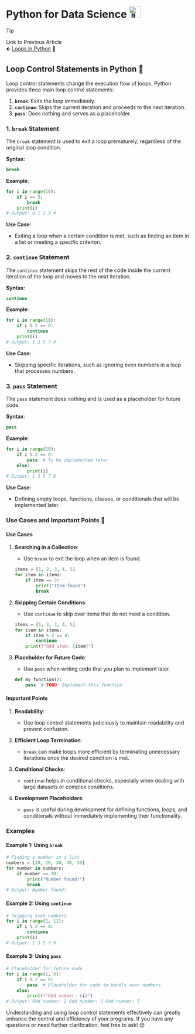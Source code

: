 # Python for Data Science <picture> <source srcset="https://fonts.gstatic.com/s/e/notoemoji/latest/1f40d/512.webp" type="image/webp"> <img src="https://fonts.gstatic.com/s/e/notoemoji/latest/1f40d/512.gif" alt="🐍" width="32" height="32"> </picture>

> [!TIP]  
> Link to Previous Article  
> 🡸 [Loops in Python](/Python/Articles/14_loops.md) 🔄

## Loop Control Statements in Python 🛑

Loop control statements change the execution flow of loops. Python provides three main loop control statements:

1. **`break`**: Exits the loop immediately.
2. **`continue`**: Skips the current iteration and proceeds to the next iteration.
3. **`pass`**: Does nothing and serves as a placeholder.

### 1. `break` Statement

The `break` statement is used to exit a loop prematurely, regardless of the original loop condition.

**Syntax**:
```python
break
```

**Example**:
```python
for i in range(10):
    if i == 5:
        break
    print(i)
# Output: 0 1 2 3 4
```

**Use Case**: 
- Exiting a loop when a certain condition is met, such as finding an item in a list or meeting a specific criterion.

### 2. `continue` Statement

The `continue` statement skips the rest of the code inside the current iteration of the loop and moves to the next iteration.

**Syntax**:
```python
continue
```

**Example**:
```python
for i in range(10):
    if i % 2 == 0:
        continue
    print(i)
# Output: 1 3 5 7 9
```

**Use Case**:
- Skipping specific iterations, such as ignoring even numbers in a loop that processes numbers.

### 3. `pass` Statement

The `pass` statement does nothing and is used as a placeholder for future code.

**Syntax**:
```python
pass
```

**Example**:
```python
for i in range(10):
    if i % 2 == 0:
        pass  # To be implemented later
    else:
        print(i)
# Output: 1 3 5 7 9
```

**Use Case**:
- Defining empty loops, functions, classes, or conditionals that will be implemented later.

### Use Cases and Important Points 📘

#### Use Cases

1. **Searching in a Collection**:
   - Use `break` to exit the loop when an item is found.
   ```python
   items = [1, 2, 3, 4, 5]
   for item in items:
       if item == 3:
           print("Item found")
           break
   ```

2. **Skipping Certain Conditions**:
   - Use `continue` to skip over items that do not meet a condition.
   ```python
   items = [1, 2, 3, 4, 5]
   for item in items:
       if item % 2 == 0:
           continue
       print(f"Odd item: {item}")
   ```

3. **Placeholder for Future Code**:
   - Use `pass` when writing code that you plan to implement later.
   ```python
   def my_function():
       pass  # TODO: Implement this function
   ```

#### Important Points

1. **Readability**:
   - Use loop control statements judiciously to maintain readability and prevent confusion.

2. **Efficient Loop Termination**:
   - `break` can make loops more efficient by terminating unnecessary iterations once the desired condition is met.

3. **Conditional Checks**:
   - `continue` helps in conditional checks, especially when dealing with large datasets or complex conditions.

4. **Development Placeholders**:
   - `pass` is useful during development for defining functions, loops, and conditionals without immediately implementing their functionality.

### Examples

#### Example 1: Using `break`
```python
# Finding a number in a list
numbers = [10, 20, 30, 40, 50]
for number in numbers:
    if number == 30:
        print("Number found!")
        break
# Output: Number found!
```

#### Example 2: Using `continue`
```python
# Skipping even numbers
for i in range(1, 11):
    if i % 2 == 0:
        continue
    print(i)
# Output: 1 3 5 7 9
```

#### Example 3: Using `pass`
```python
# Placeholder for future code
for i in range(1, 6):
    if i % 2 == 0:
        pass  # Placeholder for code to handle even numbers
    else:
        print(f"Odd number: {i}")
# Output: Odd number: 1 Odd number: 3 Odd number: 5
```

Understanding and using loop control statements effectively can greatly enhance the control and efficiency of your programs. If you have any questions or need further clarification, feel free to ask! 😊

<!-- > [!TIP]  
> Link to Next Article  
> 🡺 []() -->
